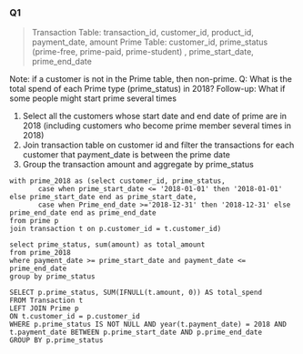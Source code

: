 ### Q1
>Transaction Table: transaction_id, customer_id, product_id, payment_date, amount
>Prime Table: customer_id, prime_status (prime-free, prime-paid, prime-student) , prime_start_date, prime_end_date

Note: if a customer is not in the Prime table, then non-prime.
Q: What is the total spend of each Prime type (prime_status) in 2018?
Follow-up: What if some people might start prime several times

1. Select all the customers whose start date and end date of prime are in 2018 (including customers who become prime member several times in 2018)
2. Join transaction table on customer id and filter the transactions for each customer that payment_date is between the prime date
3. Group the transaction amount and aggregate by prime_status
```
with prime_2018 as (select customer_id, prime_status,
       case when prime_start_date <= '2018-01-01' then '2018-01-01' else prime_start_date end as prime_start_date,
       case when Prime_end_date >='2018-12-31' then '2018-12-31' else prime_end_date end as prime_end_date
from prime p
join transaction t on p.customer_id = t.customer_id)

select prime_status, sum(amount) as total_amount
from prime_2018
where payment_date >= prime_start_date and payment_date <= prime_end_date
group by prime_status
```
```
SELECT p.prime_status, SUM(IFNULL(t.amount, 0)) AS total_spend
FROM Transaction t
LEFT JOIN Prime p
ON t.customer_id = p.customer_id
WHERE p.prime_status IS NOT NULL AND year(t.payment_date) = 2018 AND t.payment_date BETWEEN p.prime_start_date AND p.prime_end_date
GROUP BY p.prime_status
```
